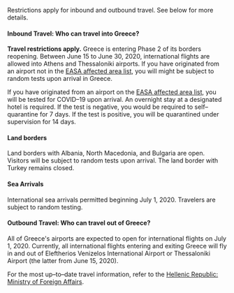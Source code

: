 Restrictions apply for inbound and outbound travel. See below for more details.

#### Inbound Travel: Who can travel into Greece?

**Travel restrictions apply.** Greece is entering Phase 2 of its borders reopening. Between June 15 to June 30, 2020, international flights are allowed into Athens and Thessaloniki airports. If you have originated from an airport not in the [EASA affected area list](https://www.easa.europa.eu/SD-2020-01/Airports#group-easa-downloads), you will might be subject to random tests upon arrival in Greece.

If you have originated from an airport on the [EASA affected area list](https://www.easa.europa.eu/SD-2020-01/Airports#group-easa-downloads), you will be tested for COVID–19 upon arrival. An overnight stay at a designated hotel is required. If the test is negative, you would be required to self–quarantine for 7 days. If the test is positive, you will be quarantined under supervision for 14 days.

#### Land borders

Land borders with Albania, North Macedonia, and Bulgaria are open. Visitors will be subject to random tests upon arrival. The land border with Turkey remains closed.

#### Sea Arrivals

International sea arrivals permitted beginning July 1, 2020. Travelers are subject to random testing.

#### Outbound Travel: Who can travel out of Greece?

All of Greece's airports are expected to open for international flights on July 1, 2020. Currently, all international flights entering and exiting Greece will fly in and out of Eleftherios Venizelos International Airport or Thessaloniki Airport (the latter from June 15, 2020).

For the most up–to–date travel information, refer to the [Hellenic Republic: Ministry of Foreign Affairs](https://www.mfa.gr/en/current-affairs/statements-speeches/greece-welcomes-the-world.html).
